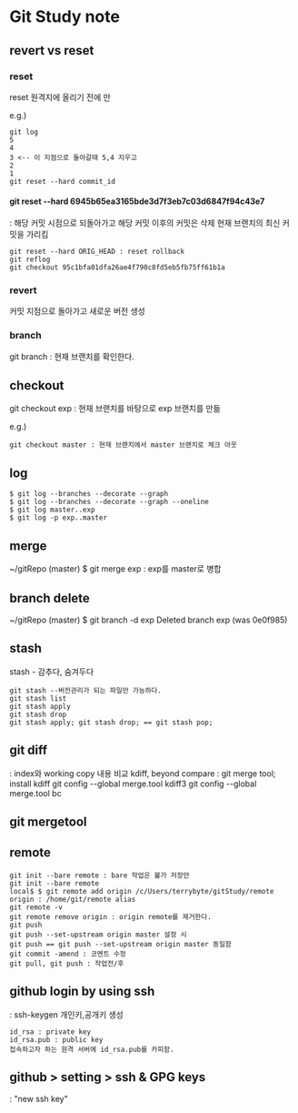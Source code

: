 # Git Study note

## revert vs reset

### reset
reset 원격지에 올리기 전에 만

e.g.)
``` git
git log
5
4
3 <-- 이 지점으로 돌아갈때 5,4 지우고
2
1
git reset --hard commit_id
```

#### git reset --hard 6945b65ea3165bde3d7f3eb7c03d6847f94c43e7
: 해당 커밋 시점으로 되돌아가고 해당 커밋 이후의 커밋은 삭제
현재 브랜치의 최신 커밋을 가리킴
```
git reset --hard ORIG_HEAD : reset rollback
git reflog
git checkout 95c1bfa01dfa26ae4f790c8fd5eb5fb75ff61b1a
```

### revert
커밋 지점으로 돌아가고 새로운 버전 생성

### branch
git branch : 현재 브랜치를 확인한다.

## checkout
git checkout exp : 현재 브랜치를 바탕으로 exp 브랜치를 만듦

e.g.)
```
git checkout master : 현재 브랜치에서 master 브랜치로 체크 아웃
```

## log
```
$ git log --branches --decorate --graph
$ git log --branches --decorate --graph --oneline
$ git log master..exp
$ git log -p exp..master
```

## merge
~/gitRepo (master) $ git merge exp : exp를 master로 병합

## branch delete
~/gitRepo (master) $ git branch -d exp
Deleted branch exp (was 0e0f985)

## stash
stash - 감추다, 숨겨두다
```
git stash --버전관리가 되는 파일만 가능하다.
git stash list
git stash apply
git stash drop
git stash apply; git stash drop; == git stash pop;
```

## git diff
: index와 working copy 내용 비교
kdiff, beyond compare : git merge tool;
install kdiff
git config --global merge.tool kdiff3
git config --global merge.tool bc

## git mergetool

## remote
```
git init --bare remote : bare 작업은 불가 저장만
git init --bare remote
local$ $ git remote add origin /c/Users/terrybyte/gitStudy/remote
origin : /home/git/remote alias
git remote -v
git remote remove origin : origin remote를 제거한다.
git push
git push --set-upstream origin master 설정 시
git push == git push --set-upstream origin master 동일함
git commit -amend : 코멘트 수정
git pull, git push : 작업전/후
```

## github login by using ssh
: ssh-keygen 개인키,공개키 생성
```
id_rsa : private key
id_rsa.pub : public key
접속하고자 하는 원격 서버에 id_rsa.pub를 카피함.
```

## github > setting > ssh & GPG keys
: "new ssh key"
